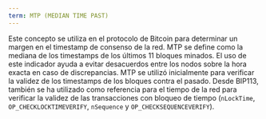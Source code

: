 ```yaml
---
term: MTP (MEDIAN TIME PAST)
---
```


Este concepto se utiliza en el protocolo de Bitcoin para determinar un margen en el timestamp de consenso de la red. MTP se define como la mediana de los timestamps de los últimos 11 bloques minados. El uso de este indicador ayuda a evitar desacuerdos entre los nodos sobre la hora exacta en caso de discrepancias. MTP se utilizó inicialmente para verificar la validez de los timestamps de los bloques contra el pasado. Desde BIP113, también se ha utilizado como referencia para el tiempo de la red para verificar la validez de las transacciones con bloqueo de tiempo (`nLockTime`, `OP_CHECKLOCKTIMEVERIFY`, `nSequence` y `OP_CHECKSEQUENCEVERIFY`).